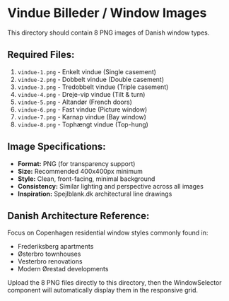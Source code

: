 # Vindue Billeder / Window Images

This directory should contain 8 PNG images of Danish window types.

## Required Files:

1. `vindue-1.png` - Enkelt vindue (Single casement)
2. `vindue-2.png` - Dobbelt vindue (Double casement)
3. `vindue-3.png` - Tredobbelt vindue (Triple casement)
4. `vindue-4.png` - Dreje-vip vindue (Tilt & turn)
5. `vindue-5.png` - Altandør (French doors)
6. `vindue-6.png` - Fast vindue (Picture window)
7. `vindue-7.png` - Karnap vindue (Bay window)
8. `vindue-8.png` - Tophængt vindue (Top-hung)

## Image Specifications:

- **Format:** PNG (for transparency support)
- **Size:** Recommended 400x400px minimum
- **Style:** Clean, front-facing, minimal background
- **Consistency:** Similar lighting and perspective across all images
- **Inspiration:** Spejlblank.dk architectural line drawings

## Danish Architecture Reference:

Focus on Copenhagen residential window styles commonly found in:
- Frederiksberg apartments
- Østerbro townhouses  
- Vesterbro renovations
- Modern Ørestad developments

Upload the 8 PNG files directly to this directory, then the WindowSelector component will automatically display them in the responsive grid. 